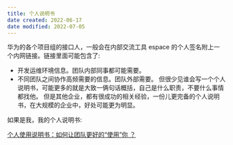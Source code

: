 ```yaml
---
title: 个人说明书
date created: 2022-06-17
date modified: 2022-07-05
---
```

华为的各个项目组的接口人，一般会在内部交流工具 espace 的个人签名附上一个内网链接。链接里面可能包含了:
- 开发运维环境信息。团队内部同事都可能需要。
- 不同团队之间协作高频需要的信息。团队外部需要。
但很少见谁会写一个个人说明书，可能更多的就是大致一俩句话概括，自己是什么职责，不要什么事情都找他。
但是其他企业，都有很成功的相关经验，一份儿更完备的个人说明书，在大规模的企业中，好处可能更为明显。

如果是我，我的个人说明书:

[个人使用说明书：如何让团队更好的“使用”你 ？](https://www.feishu.cn/hc/zh-CN/articles/360048137813)
